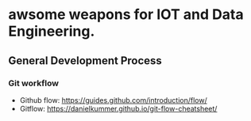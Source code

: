 # awsome weapons for IOT and Data Engineering.

## General Development Process
### Git workflow
* Github flow: https://guides.github.com/introduction/flow/
* Gitflow: https://danielkummer.github.io/git-flow-cheatsheet/

